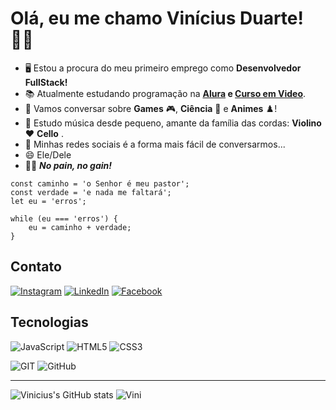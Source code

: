 # Olá, eu me chamo Vinícius Duarte! ✌🏻

- 🖥️ Estou a procura do meu primeiro emprego como **Desenvolvedor FullStack!** 
- 📚 Atualmente estudando programação na **[Alura](https://www.alura.com.br/) e [Curso em Video](https://www.cursoemvideo.com/)**.
- 💬 Vamos conversar sobre **Games** 🎮, **Ciência** 🧬 e **Animes** ♟️!
- 🎻 Estudo música desde pequeno, amante da família das cordas: **Violino** ❤️ **Cello** .
- 📧 Minhas redes sociais é a forma mais fácil de conversarmos...
- 😄 Ele/Dele
- 💪🏻 *__No pain, no gain!__*

```
const caminho = 'o Senhor é meu pastor';
const verdade = 'e nada me faltará';
let eu = 'erros';

while (eu === 'erros') {
    eu = caminho + verdade;
} 
```

## Contato

[![Instagram](https://img.shields.io/badge/Instagram-E4405F?style=for-the-badge&logo=instagram&logoColor=white)](https://www.instagram.com/vinicius_duartesd/)
[![LinkedIn](https://img.shields.io/badge/LinkedIn-0077B5?style=for-the-badge&logo=linkedin&logoColor=white)](https://www.linkedin.com/in/vinicius-de-souza-duarte-57937b192/)
[![Facebook](https://img.shields.io/badge/Facebook-1877F2?style=for-the-badge&logo=facebook&logoColor=white)](https://www.facebook.com/vinicius.souzaduarte.7?mibextid=ZbWKwL)

## Tecnologias

![JavaScript](https://img.shields.io/badge/JavaScript-F7DF1E?style=for-the-badge&logo=javascript&logoColor=black)
![HTML5](https://img.shields.io/badge/HTML5-E34F26?style=for-the-badge&logo=html5&logoColor=white)
![CSS3](https://img.shields.io/badge/CSS3-1572B6?style=for-the-badge&logo=css3&logoColor=white)

![GIT](https://img.shields.io/badge/GIT-E44C30?style=for-the-badge&logo=git&logoColor=white)
![GitHub](https://img.shields.io/badge/GitHub-100000?style=for-the-badge&logo=github&logoColor=white)

---


![Vinicius's GitHub stats](https://github-readme-stats.vercel.app/api?username=ViniCellist&show_icons=true&theme=radical)
![Vini](https://github-readme-stats.vercel.app/api/top-langs/?username=ViniCellist&theme=blue-green)
